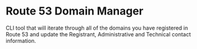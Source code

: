 # Route 53 Domain Manager

CLI tool that will iterate through all of the domains you have registered in
Route 53 and update the Registrant, Administrative and Technical contact
information.

